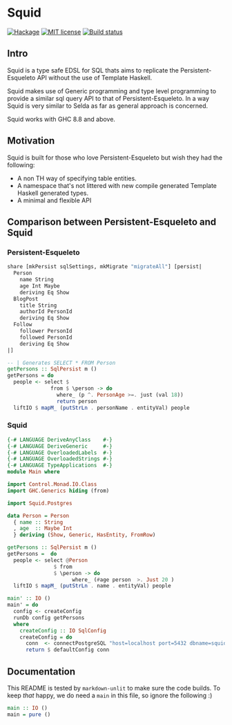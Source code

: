 # Squid

[![Hackage](https://img.shields.io/hackage/v/squid.svg?logo=haskell)](https://hackage.haskell.org/package/squid)
[![MIT license](https://img.shields.io/badge/license-MIT-blue.svg)](LICENSE)
[![Build status](https://img.shields.io/travis/epicallan/squid.svg?logo=travis)](https://travis-ci.org/epicallan/squid)

## Intro

Squid is a type safe EDSL for SQL thats aims to replicate the Persistent-Esqueleto API without the
use of Template Haskell.

Squid makes use of Generic programming and type level programming to provide a similar sql query
API to that of Persistent-Esqueleto. In a way Squid is very similar to Selda as far as general approach is concerned.

Squid works with GHC 8.8 and above.

## Motivation

Squid is built for those who love Persistent-Esqueleto but wish they had the following:

- A non TH way of specifying table entities.
- A namespace that's not littered with new compile generated Template Haskell generated types.
- A minimal and flexible API

## Comparison between Persistent-Esqueleto and Squid

### Persistent-Esqueleto

```haskell ignore
share [mkPersist sqlSettings, mkMigrate "migrateAll"] [persist|
  Person
    name String
    age Int Maybe
    deriving Eq Show
  BlogPost
    title String
    authorId PersonId
    deriving Eq Show
  Follow
    follower PersonId
    followed PersonId
    deriving Eq Show
|]

-- | Generates SELECT * FROM Person
getPersons :: SqlPersist m ()
getPersons = do
  people <- select $
              from $ \person -> do
                where_ (p ^. PersonAge >=. just (val 18))
                return person
  liftIO $ mapM_ (putStrLn . personName . entityVal) people
```

### Squid

```haskell
{-# LANGUAGE DeriveAnyClass    #-}
{-# LANGUAGE DeriveGeneric     #-}
{-# LANGUAGE OverloadedLabels  #-}
{-# LANGUAGE OverloadedStrings #-}
{-# LANGUAGE TypeApplications  #-}
module Main where

import Control.Monad.IO.Class
import GHC.Generics hiding (from)

import Squid.Postgres

data Person = Person
  { name :: String
  , age  :: Maybe Int
  } deriving (Show, Generic, HasEntity, FromRow)

getPersons :: SqlPersist m ()
getPersons =  do
  people <- select @Person
               $ from
               $ \person -> do
                     where_ (#age person  >. Just 20 )
  liftIO $ mapM_ (putStrLn . name . entityVal) people

main' :: IO ()
main' = do
  config <- createConfig
  runDb config getPersons
  where
    createConfig :: IO SqlConfig
    createConfig = do
      conn  <- connectPostgreSQL "host=localhost port=5432 dbname=squid user=allan"
      return $ defaultConfig conn
```

## Documentation

This README is tested by `markdown-unlit` to make sure the code builds. To keep _that_ happy, we do need a `main` in this file, so ignore the following :)

```haskell
main :: IO ()
main = pure ()
```
